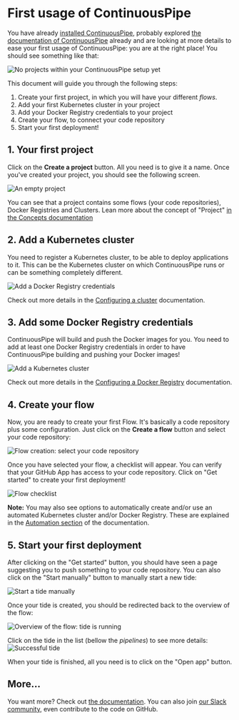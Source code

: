 # First usage of ContinuousPipe

You have already [installed ContinuousPipe](INSTALL.md), probably explored [the documentation of ContinuousPipe](https://continuouspipe.github.io/docs)
already and are looking at more details to ease your first usage of ContinuousPipe: you are at the right place!
You should see something like that:

![No projects within your ContinuousPipe setup yet](runtime/assets/first-usage/0-no-projects.png)

This document will guide you through the following steps:

1. Create your first project, in which you will have your different _flows_.
2. Add your first Kubernetes cluster in your project
3. Add your Docker Registry credentials to your project
4. Create your flow, to connect your code repository
5. Start your first deployment!

## 1. Your first project

Click on the **Create a project** button. All you need is to give it a name. Once you've created your project, you should
see the following screen.

![An empty project](runtime/assets/first-usage/1-no-flows.png)

You can see that a project contains some flows (your code repositories), Docker Registries and Clusters. Lean more about the concept of "Project" [in the Concepts documentation](https://continuouspipe.github.io/docs/basics/concepts-continuous-pipe-concepts/#projects)

## 2. Add a Kubernetes cluster

You need to register a Kubernetes cluster, to be able to deploy applications to it. This can be the Kubernetes cluster on
which ContinuousPipe runs or can be something completely different.

![Add a Docker Registry credentials](runtime/assets/first-usage/3-add-a-cluster.gif)

Check out more details in the [Configuring a cluster](https://continuouspipe.github.io/docs/quick-start/configuring-a-cluster/) documentation.

## 3. Add some Docker Registry credentials

ContinuousPipe will build and push the Docker images for you. You need to add at least one Docker Registry credentials in
order to have ContinuousPipe building and pushing your Docker images!

![Add a Kubernetes cluster](runtime/assets/first-usage/2-add-a-docker-registry.gif)

Check out more details in the [Configuring a Docker Registry](https://continuouspipe.github.io/docs/quick-start/configuring-a-registry/) documentation.

## 4. Create your flow

Now, you are ready to create your first Flow. It's basically a code repository plus some configuration. Just click on
the **Create a flow** button and select your code repository:

![Flow creation: select your code repository](runtime/assets/first-usage/4-create-flow.png)

Once you have selected your flow, a checklist will appear. You can verify that your GitHub App has access to your code
repository. Click on "Get started" to create your first deployment!

![Flow checklist](runtime/assets/first-usage/5-flow-checklist.png)

**Note:** You may also see options to automatically create and/or use an automated Kubernetes cluster and/or Docker Registry.
These are explained in the [Automation section](https://continuouspipe.github.io/docs/automation/) of the documentation.

## 5. Start your first deployment

After clicking on the "Get started" button, you should have seen a page suggesting you to push something to your code repository.
You can also click on the "Start manually" button to manually start a new tide:

![Start a tide manually](runtime/assets/first-usage/6-start-tide-manually.png)

Once your tide is created, you should be redirected back to the overview of the flow:

![Overview of the flow: tide is running](runtime/assets/first-usage/7-tide-is-running.png)

Click on the tide in the list (bellow the _pipelines_) to see more details:
![Successful tide](runtime/assets/first-usage/8-successful-tide.png)

When your tide is finished, all you need is to click on the "Open app" button.

## More...

You want more? Check out [the documentation](https://continuouspipe.github.io/docs). You can also join [our Slack community](README.md#community),
even contribute to the code on GitHub.
